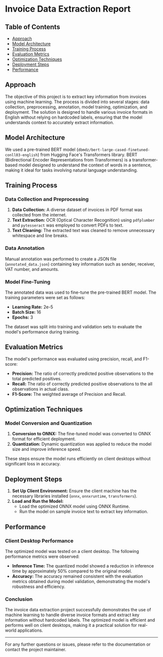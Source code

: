 # Invoice Data Extraction Report

## Table of Contents

- [Approach](#approach)
- [Model Architecture](#model-architecture)
- [Training Process](#training-process)
- [Evaluation Metrics](#evaluation-metrics)
- [Optimization Techniques](#optimization-techniques)
- [Deployment Steps](#deployment-steps)
- [Performance](#performance)

## Approach

The objective of this project is to extract key information from invoices using machine learning. The process is divided into several stages: data collection, preprocessing, annotation, model training, optimization, and deployment. The solution is designed to handle various invoice formats in English without relying on hardcoded labels, ensuring that the model understands context to accurately extract information.

## Model Architecture

We used a pre-trained BERT model (`dbmdz/bert-large-cased-finetuned-conll03-english`) from Hugging Face's Transformers library. BERT (Bidirectional Encoder Representations from Transformers) is a transformer-based model designed to understand the context of words in a sentence, making it ideal for tasks involving natural language understanding.

## Training Process

### Data Collection and Preprocessing

1. **Data Collection:** A diverse dataset of invoices in PDF format was collected from the internet.
2. **Text Extraction:** OCR (Optical Character Recognition) using `pdfplumber` and `pytesseract` was employed to convert PDFs to text.
3. **Text Cleaning:** The extracted text was cleaned to remove unnecessary whitespace and line breaks.

### Data Annotation

Manual annotation was performed to create a JSON file (`annotated_data.json`) containing key information such as sender, receiver, VAT number, and amounts.

### Model Fine-Tuning

The annotated data was used to fine-tune the pre-trained BERT model. The training parameters were set as follows:

- **Learning Rate:** 2e-5
- **Batch Size:** 16
- **Epochs:** 3

The dataset was split into training and validation sets to evaluate the model's performance during training.

## Evaluation Metrics

The model's performance was evaluated using precision, recall, and F1-score:

- **Precision:** The ratio of correctly predicted positive observations to the total predicted positives.
- **Recall:** The ratio of correctly predicted positive observations to the all observations in actual class.
- **F1-Score:** The weighted average of Precision and Recall.

## Optimization Techniques

### Model Conversion and Quantization

1. **Conversion to ONNX:** The fine-tuned model was converted to ONNX format for efficient deployment.
2. **Quantization:** Dynamic quantization was applied to reduce the model size and improve inference speed.

These steps ensure the model runs efficiently on client desktops without significant loss in accuracy.

## Deployment Steps

1. **Set Up Client Environment:** Ensure the client machine has the necessary libraries installed (`onnx`, `onnxruntime`, `transformers`).
2. **Load and Run the Model:**
   - Load the optimized ONNX model using ONNX Runtime.
   - Run the model on sample invoice text to extract key information.

## Performance

### Client Desktop Performance

The optimized model was tested on a client desktop. The following performance metrics were observed:

- **Inference Time:** The quantized model showed a reduction in inference time by approximately 50% compared to the original model.
- **Accuracy:** The accuracy remained consistent with the evaluation metrics obtained during model validation, demonstrating the model's robustness and efficiency.

### Conclusion

The invoice data extraction project successfully demonstrates the use of machine learning to handle diverse invoice formats and extract key information without hardcoded labels. The optimized model is efficient and performs well on client desktops, making it a practical solution for real-world applications.

---

For any further questions or issues, please refer to the documentation or contact the project maintainer.
